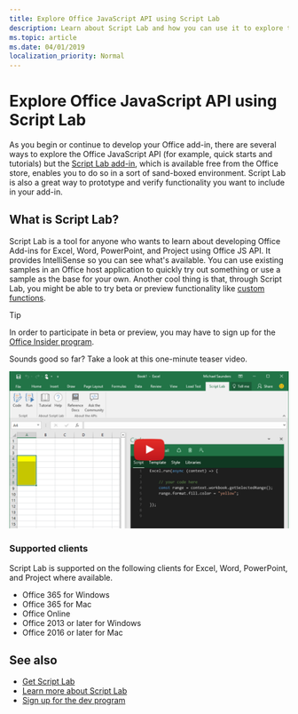 ```yaml
---
title: Explore Office JavaScript API using Script Lab
description: Learn about Script Lab and how you can use it to explore the Office JS API and prototype functionality.
ms.topic: article
ms.date: 04/01/2019
localization_priority: Normal
---
```


# Explore Office JavaScript API using Script Lab

As you begin or continue to develop your Office add-in, there are several ways to explore the Office JavaScript API (for example, quick starts and tutorials) but the [Script Lab add-in](https://aka.ms/getscriptlab), which is available free from the Office store, enables you to do so in a sort of sand-boxed environment. Script Lab is also a great way to prototype and verify functionality you want to include in your add-in.

## What is Script Lab?

Script Lab is a tool for anyone who wants to learn about developing Office Add-ins for Excel, Word, PowerPoint, and Project using Office JS API. It provides IntelliSense so you can see what's available. You can use existing samples in an Office host application to quickly try out something or use a sample as the base for your own. Another cool thing is that, through Script Lab, you might be able to try beta or preview functionality like [custom functions](/office/dev/add-ins/excel/custom-functions-overview).

> [!TIP]
> In order to participate in beta or preview, you may have to sign up for the [Office Insider program](https://products.office.com/office-insider).

Sounds good so far? Take a look at this one-minute teaser video.

[![Teaser video showing Script Lab being used in Excel, Word, and PowerPoint Online.](../images/screenshot-wide-youtube.png 'Script Lab teaser video')](https://aka.ms/scriptlabvideo)

### Supported clients

Script Lab is supported on the following clients for Excel, Word, PowerPoint, and Project where available.

- Office 365 for Windows
- Office 365 for Mac
- Office Online
- Office 2013 or later for Windows
- Office 2016 or later for Mac

## See also

- [Get Script Lab](https://aka.ms/getscriptlab)
- [Learn more about Script Lab](https://github.com/OfficeDev/script-lab#script-lab-a-microsoft-garage-project)
- [Sign up for the dev program](https://developer.microsoft.com/office/dev-program)